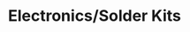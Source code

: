 ---
layout: equipment
title: Electronics/Solder Kits
permalink: /docs/equipment/solderkits/
name: Electronics/Solder Kits
parent: Equipment
picture: /data/productpictures/solderkit.jpg
description: |
  Soldering Iron Electronics Kit. Includes: soldering iron, multimeter, asst. tools
  Fume extractors and helping hands also available
rate: Amber
qty: 4


resources:
  - title: PUT LINKS TO ALL THE INDIVIDUAL MANUALS HERE
    link: https://example.com/laser-cutting-basics
  - title: Advanced Engraving Techniques
    link: https://example.com/advanced-engraving
---